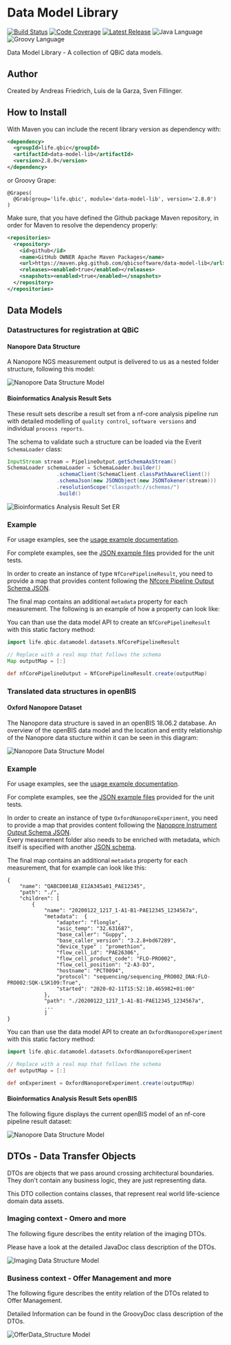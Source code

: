 # Data Model Library
[![Build Status](https://travis-ci.org/qbicsoftware/data-model-lib.svg?branch=master)](https://travis-ci.com/qbicsoftware/data-model-lib)
[![Code Coverage]( https://codecov.io/gh/qbicsoftware/data-model-lib/branch/master/graph/badge.svg)](https://codecov.io/gh/qbicsoftware/data-model-lib)
[![Latest Release ](https://img.shields.io/github/v/release/qbicsoftware/data-model-lib.svg)](https://github.com/qbicsoftware/data-model-lib/releases)
![Java Language](https://img.shields.io/badge/language-java-blue.svg)
![Groovy Language](https://img.shields.io/badge/language-groovy-blue.svg)

Data Model Library - A collection of QBiC data models.

## Author
Created by Andreas Friedrich, Luis de la Garza, Sven Fillinger.

## How to Install

With Maven you can include the recent library version as dependency with:

```XML
<dependency>
  <groupId>life.qbic</groupId>
  <artifactId>data-model-lib</artifactId>
  <version>2.8.0</version>
</dependency>
```
or Groovy Grape:

```
@Grapes(
  @Grab(group='life.qbic', module='data-model-lib', version='2.8.0')
)
```

Make sure, that you have defined the Github package Maven repository, in order for Maven to resolve the dependency properly:

```XML
<repositories>
  <repository>
    <id>github</id>
    <name>GitHub OWNER Apache Maven Packages</name>
    <url>https://maven.pkg.github.com/qbicsoftware/data-model-lib</url>
    <releases><enabled>true</enabled></releases>
    <snapshots><enabled>true</enabled></snapshots>
  </repository>
</repositories>
```


## Data Models

### Datastructures for registration at QBiC

#### Nanopore Data Structure

A Nanopore NGS measurement output is delivered to us as a nested folder structure, following this model:

![Nanopore Data Structure Model](./doc/figures/Nanopore_Data_Structure_Model.png)

#### Bioinformatics Analysis Result Sets

These result sets describe a result set from a nf-core analysis pipeline
run with detailed modelling of `quality control`, `software versions`
and individual `process reports`.

The schema to validate such a structure can be loaded via the Everit
`SchemaLoader` class:

```java
InputStream stream = PipelineOutput.getSchemaAsStream()
SchemaLoader schemaLoader = SchemaLoader.builder()
                .schemaClient(SchemaClient.classPathAwareClient())
                .schemaJson(new JSONObject(new JSONTokener(stream)))
                .resolutionScope("classpath://schemas/")
                .build()
```

![Bioinformatics Analysis Result Set ER](./doc/figures/ER_diagram_pipeline_results.png)

### Example

For usage examples, see the [usage example documentation](./doc/examples.md).

For complete examples, see the [JSON example files](./src/test/resources/examples/resultset) provided for the unit tests.

In order to create an instance of type `NfCorePipelineResult`, you need to provide a map that provides content following the [Nfcore Pipeline Output Schema JSON](./src/main/resources/schemas/bioinformatics-analysis-result-set.schema.json).  

The final map contains an additional `metadata` property for each measurement. The following is an example of how a property can look like:

You can than use the data model API to create an `NfCorePipelineResult` with this static factory method:

```groovy
import life.qbic.datamodel.datasets.NfCorePipelineResult

// Replace with a real map that follows the schema
Map outputMap = [:]

def nfCorePipelineOutput = NfCorePipelineResult.create(outputMap)
```

### Translated data structures in openBIS

#### Oxford Nanopore Dataset

The Nanopore data structure is saved in an openBIS 18.06.2 database. 
An overview of the openBIS data model and the location and entity relationship of the Nanopore data stucture within it can be seen in this diagram: 



![Nanopore Data Structure Model](./doc/figures/OpenBIS_ER_diagram.png)

### Example

For usage examples, see the [usage example documentation](./doc/examples.md).

For complete examples, see the [JSON example files](./src/test/resources) provided for the unit tests.

In order to create an instance of type `OxfordNanoporeExperiment`, you need to provide a map that provides content following the [Nanopore Instrument Output Schema JSON](./src/main/resources/schemas/nanopore-instrument-output.schema.json).  
Every measurement folder also needs to be enriched with metadata, which itself is specified with another [JSON schema](./src/main/resources/schemas/ont-metadata.schema.json).

The final map contains an additional `metadata` property for each measurement, that for example can look like this:

```
{
    "name": "QABCD001AB_E12A345a01_PAE12345",
    "path": "./",
    "children": [
        {
            "name": "20200122_1217_1-A1-B1-PAE12345_1234567a",
            "metadata":  {
                "adapter": "flongle",
                "asic_temp": "32.631687",
                "base_caller": "Guppy",
                "base_caller_version": "3.2.8+bd67289",
                "device_type" : "promethion",
                "flow_cell_id": "PAE26306",
                "flow_cell_product_code": "FLO-PRO002",
                "flow_cell_position": "2-A3-D3",
                "hostname": "PCT0094",
                "protocol": "sequencing/sequencing_PRO002_DNA:FLO-PRO002:SQK-LSK109:True",
                "started": "2020-02-11T15:52:10.465982+01:00"
            },
            "path": "./20200122_1217_1-A1-B1-PAE12345_1234567a",
            ...
            ]
}
```

You can than use the data model API to create an `OxfordNanoporeExperiment` with this static factory method:

```groovy
import life.qbic.datamodel.datasets.OxfordNanoporeExperiment

// Replace with a real map that follows the schema
def outputMap = [:]

def onExperiment = OxfordNanoporeExperiment.create(outputMap)
```

#### Bioinformatics Analysis Result Sets openBIS

The following figure displays the current openBIS model of an nf-core pipeline result dataset:

![Nanopore Data Structure Model](./doc/figures/ER_diagram_pipeline_results_openBIS.png)


## DTOs - Data Transfer Objects

DTOs are objects that we pass around crossing architectural boundaries.
They don't contain any business logic, they are just representing data.

This DTO collection contains classes, that represent real world
life-science domain data assets.

### Imaging context - Omero and more

The following figure describes the entity relation of the imaging DTOs.

Please have a look at the detailed JavaDoc class description of the
DTOs.

![Imaging Data Structure Model](./doc/figures/Imaging_Data_Structure.png)

### Business context - Offer Management and more

The following figure describes the entity relation of the DTOs related to Offer Management.
 
Detailed Information can be found in the GroovyDoc class description of the
DTOs.

![OfferData_Structure Model](./doc/figures/Offer_Data_Structure.png)
